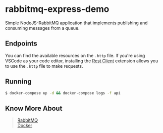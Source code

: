 # rabbitmq-express-demo

Simple NodeJS-RabbitMQ application that implements publishing and consuming messages from a queue.

## Endpoints
You can find the available resources on the `.http` file. If you're using VSCode as your code editor, installing the [Rest Client](https://marketplace.visualstudio.com/items?itemName=humao.rest-client) extension allows you to use the `.http` file to make requests.

## Running

```sh
$ docker-compose up -d && docker-compose logs -f api
```

## Know More About

> [RabbitMQ](https://www.rabbitmq.com)  
> [Docker](https://www.docker.com)
